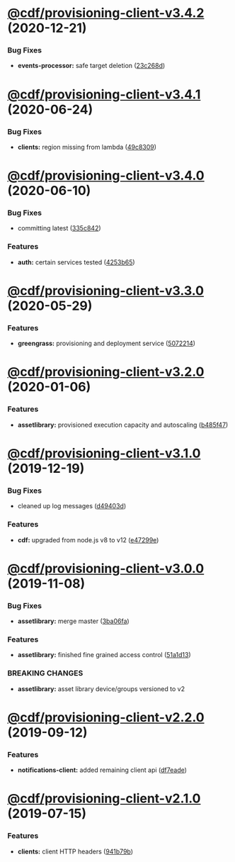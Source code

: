 # [@cdf/provisioning-client-v3.4.2](https://git-codecommit.us-west-2.amazonaws.com/v1/repos/cdf-core/compare/@cdf/provisioning-client-v3.4.1...@cdf/provisioning-client-v3.4.2) (2020-12-21)


### Bug Fixes

* **events-processor:** safe target deletion ([23c268d](https://git-codecommit.us-west-2.amazonaws.com/v1/repos/cdf-core/commit/23c268d1ca40e1b53c8d371f8fb22d0bf34c885f))

# [@cdf/provisioning-client-v3.4.1](https://git-codecommit.us-west-2.amazonaws.com/v1/repos/cdf-core/compare/@cdf/provisioning-client-v3.4.0...@cdf/provisioning-client-v3.4.1) (2020-06-24)


### Bug Fixes

* **clients:** region missing from lambda ([49c8309](https://git-codecommit.us-west-2.amazonaws.com/v1/repos/cdf-core/commit/49c8309e87fd315267a15a888dcd20d2fc3e209b))

# [@cdf/provisioning-client-v3.4.0](https://git-codecommit.us-west-2.amazonaws.com/v1/repos/cdf-core/compare/@cdf/provisioning-client-v3.3.0...@cdf/provisioning-client-v3.4.0) (2020-06-10)


### Bug Fixes

* committing latest ([335c842](https://git-codecommit.us-west-2.amazonaws.com/v1/repos/cdf-core/commit/335c84223ab2a860c52766559b220170a64c7c17))


### Features

* **auth:** certain services tested ([4253b65](https://git-codecommit.us-west-2.amazonaws.com/v1/repos/cdf-core/commit/4253b65750e52dd962a3a42dde05626044bb79cc))

# [@cdf/provisioning-client-v3.3.0](https://git-codecommit.us-west-2.amazonaws.com/v1/repos/cdf-core/compare/@cdf/provisioning-client-v3.2.0...@cdf/provisioning-client-v3.3.0) (2020-05-29)


### Features

* **greengrass:** provisioning and deployment service ([5072214](https://git-codecommit.us-west-2.amazonaws.com/v1/repos/cdf-core/commit/5072214fb81a0d6a8f8641bf0f52fefb7f2ad950))

# [@cdf/provisioning-client-v3.2.0](https://git-codecommit.us-west-2.amazonaws.com/v1/repos/cdf-core/compare/@cdf/provisioning-client-v3.1.0...@cdf/provisioning-client-v3.2.0) (2020-01-06)


### Features

* **assetlibrary:** provisioned execution capacity and autoscaling ([b485f47](https://git-codecommit.us-west-2.amazonaws.com/v1/repos/cdf-core/commit/b485f477c0b1c36d63f74c70fa041c296148b980))

# [@cdf/provisioning-client-v3.1.0](https://git-codecommit.us-west-2.amazonaws.com/v1/repos/cdf-core/compare/@cdf/provisioning-client-v3.0.0...@cdf/provisioning-client-v3.1.0) (2019-12-19)


### Bug Fixes

* cleaned up log messages ([d49403d](https://git-codecommit.us-west-2.amazonaws.com/v1/repos/cdf-core/commit/d49403d11f3f73ea8c5ce061bfa790ec40cd8c13))


### Features

* **cdf:** upgraded from node.js v8 to v12 ([e47299e](https://git-codecommit.us-west-2.amazonaws.com/v1/repos/cdf-core/commit/e47299ee399acf6554a0845048c4fed99251c2b1))

# [@cdf/provisioning-client-v3.0.0](https://git-codecommit.us-west-2.amazonaws.com/v1/repos/cdf-core/compare/@cdf/provisioning-client-v2.2.0...@cdf/provisioning-client-v3.0.0) (2019-11-08)


### Bug Fixes

* **assetlibrary:** merge master ([3ba06fa](https://git-codecommit.us-west-2.amazonaws.com/v1/repos/cdf-core/commit/3ba06fa9fc5b264ceaed0f97ccf45fab97d57a08))


### Features

* **assetlibrary:** finished fine grained access control ([51a1d13](https://git-codecommit.us-west-2.amazonaws.com/v1/repos/cdf-core/commit/51a1d134ec48be2d62edc575998752ff866230bf))


### BREAKING CHANGES

* **assetlibrary:** asset library device/groups versioned to v2

# [@cdf/provisioning-client-v2.2.0](https://git-codecommit.us-west-2.amazonaws.com/v1/repos/cdf-core/compare/@cdf/provisioning-client-v2.1.0...@cdf/provisioning-client-v2.2.0) (2019-09-12)


### Features

* **notifications-client:** added remaining client api ([df7eade](https://git-codecommit.us-west-2.amazonaws.com/v1/repos/cdf-core/commit/df7eade))

# [@cdf/provisioning-client-v2.1.0](https://git-codecommit.us-west-2.amazonaws.com/v1/repos/cdf-core/compare/@cdf/provisioning-client-v2.0.0...@cdf/provisioning-client-v2.1.0) (2019-07-15)


### Features

* **clients:** client HTTP headers ([941b79b](https://git-codecommit.us-west-2.amazonaws.com/v1/repos/cdf-core/commit/941b79b))
